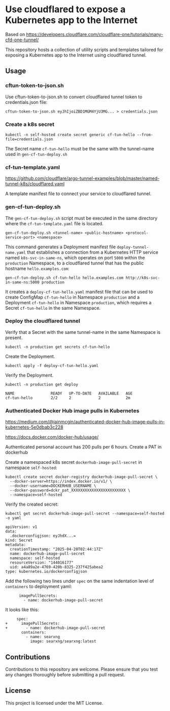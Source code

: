 # Use cloudflared to expose a Kubernetes app to the Internet

Based on https://developers.cloudflare.com/cloudflare-one/tutorials/many-cfd-one-tunnel/

This repository hosts a collection of utility scripts and templates tailored for exposing a Kubernetes app to the Internet using cloudflared tunnel.



## Usage

### cftun-token-to-json.sh

Use cftun-token-to-json.sh to convert cloudflared tunnel token to credentials.json file:

```shell
cftun-token-to-json.sh eyJhIjoiZBD1MGM4YjU3MG... > credentials.json
```



### Create a k8s secret

```shell
kubectl -n self-hosted create secret generic cf-tun-hello --from-file=credentials.json
```

The Secret name `cf-tun-hello` must be the same with the tunnel-name used in `gen-cf-tun-deploy.sh`



### cf-tun-template.yaml

https://github.com/cloudflare/argo-tunnel-examples/blob/master/named-tunnel-k8s/cloudflared.yaml

A template manifest file to connect your service to cloudflared tunnel.



### gen-cf-tun-deploy.sh

The `gen-cf-tun-deploy.sh` script must be executed in the same directory where the `cf-tun-template.yaml` file is located.

```shell
gen-cf-tun-deploy.sh <tunnel-name> <public-hostname> <protocol-service-port> <namespace>
```

This command generates a Deployment manifest file `deploy-tunnel-name.yaml` that establishes a connection from a Kubernetes HTTP service named `k8s-svc-in-same-ns`, which operates on port `5000` within the `production` Namespace, to a cloudflared tunnel that has the public hostname `hello.examples.com`:

```
gen-cf-tun-deploy.sh cf-tun-hello hello.examples.com http://k8s-svc-in-same-ns:5000 production
```

It creates a `deploy-cf-tun-hello.yaml` manifest file that can be used to create ConfigMap `cf-tun-hello` in Namespace `production` and a Deployment `cf-tun-hello` in Namespace `production`, which requires a Secret `cf-tun-hello` in the same Namespace.



### Deploy the cloudflared tunnel

Verify that a Secret with the same tunnel-name in the same Namespace is present.

```
kubectl -n production get secrets cf-tun-hello
```

Create the Deployment.

```
kubectl apply -f deploy-cf-tun-hello.yaml
```

Verify the Deployment.

```
kubectl -n production get deploy

NAME                READY   UP-TO-DATE   AVAILABLE   AGE
cf-tun-hello        2/2     2            2           2m
```



### Authenticated Docker Hub image pulls in Kubernetes

https://medium.com/@iainmcgin/authenticated-docker-hub-image-pulls-in-kubernetes-5e0dbab3c228

https://docs.docker.com/docker-hub/usage/

Authenticated personal account has 200 pulls per 6 hours. Create a PAT in dockerhub

Create a namespaced k8s secret `dockerhub-image-pull-secret` in namespace `self-hosted`:

```text-x-trilium-auto
kubectl create secret docker-registry dockerhub-image-pull-secret \
  --docker-server=https://index.docker.io/v1/ \
  --docker-username=DOCKERHUB_USERNAME \
  --docker-password=dckr_pat_XXXXXXXXXXXXXXXXXXXXXXXX \
  --namespace=self-hosted
```

Verify the created secret:

```
kubectl get secret dockerhub-image-pull-secret --namespace=self-hosted -o yaml

apiVersion: v1
data:
  .dockerconfigjson: eyJhdX...=
kind: Secret
metadata:
  creationTimestamp: "2025-04-20T02:44:17Z"
  name: dockerhub-image-pull-secret
  namespace: self-hosted
  resourceVersion: "144016177"
  uid: a4a89a2e-4769-420b-8325-237f425abea2
type: kubernetes.io/dockerconfigjson
```

Add the following two lines under `spec` on the same indentation level of `containers` to deployment yaml:

```
      imagePullSecrets:
        - name: dockerhub-image-pull-secret
```

It looks like this:

```
     spec:
+      imagePullSecrets:
+        - name: dockerhub-image-pull-secret
       containers:
         - name: searxng
           image: searxng/searxng:latest
```



## Contributions

Contributions to this repository are welcome. Please ensure that you test any changes thoroughly before submitting a pull request.

## License

This project is licensed under the MIT License.